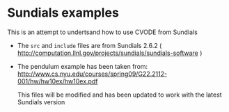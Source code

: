 # Sundials examples

This is an attempt to undertsand how to use CVODE from Sundials

* The `src` and `include` files are from Sundials 2.6.2
  ( http://computation.llnl.gov/projects/sundials/sundials-software )

* The pendulum example has been taken from:
  http://www.cs.nyu.edu/courses/spring09/G22.2112-001/hw/hw10ex/hw10ex.pdf

  This files will be modified and has been updated to work with the latest
  Sundials version
